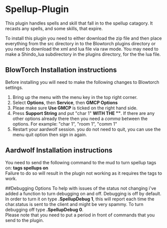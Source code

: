 # Spellup-Plugin
This plugin handles spells and skill that fall in to the spellup catagory. It recasts any spells, and some skills, that expire.

To install this plugin you need to either download the zip file and then place everything from the src directory in to the Blowtorch 
plugins directory or you need to download the xml and lua file via raw mode. You may need to make a Shindo_lua subdirectory in the plugins directory, for the the lua file.

## BlowTorch Installation instructions  
Before installing you will need to make the following changes to Blowtorch settings.
1. Bring up the menu with the menu key in the top right corner.
2. Select **Options**, then **Service**, then **GMCP Options**
3. Pleae make sure **Use GMCP** is ticked on the right hand side.
4. Press **Support String** and put "char 1" **WITH THE ""**. If there are any other options already there then you 
need a *comma* between the options. For example: "char 1", "room 1", "comm 1"
5. Restart your aardwolf session. you do not need to quit, you can use the menu quit option then sign in again.

## Aardwolf Installation instructions
You need to send the following command to the mud to turn spellup tags on: **tags spellups on**  
Failure to do so will result in the plugin not working as it requires the tags to work.

##Debugging Options
To help with issues of the status not changing i've added a function to turn debugging on and off.  Debugging is off by default. In order to turn it on type **.SpellupDebug 1**, this will report each time the char.status is sent to the client and might be very spammy. To turn debugging off type **.SpellupDebug 0**.  
Please note that you need to put a period in front of commands that you send to the plugin.
